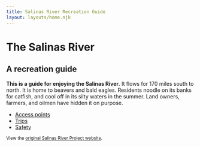 ```yaml
---
title: Salinas River Recreation Guide
layout: layouts/home.njk
---
```


# The Salinas River

## A recreation guide

**This is a guide for enjoying the Salinas River**. It
flows for 170 miles south to north. It is home to beavers and bald
eagles. Residents noodle on its banks for catfish, and cool off in
its silty waters in the summer. Land owners, farmers, and oilmen
have hidden it on purpose.

<nav class="nav-list">
  
  - [Access points](/access-points)
  - [Trips](/trips)
  - [Safety](/safety)
  
</nav>

<small>View the [original Salinas River Project website](/original).</small>
